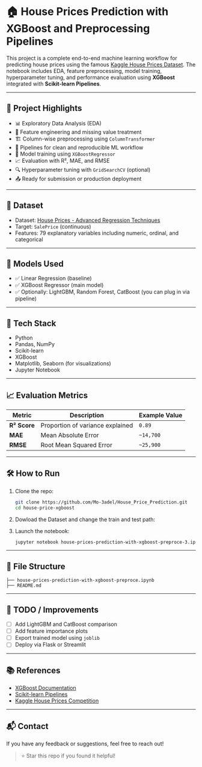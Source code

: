 # 🏠 House Prices Prediction with XGBoost and Preprocessing Pipelines

This project is a complete end-to-end machine learning workflow for predicting house prices using the famous [Kaggle House Prices Dataset](https://www.kaggle.com/c/house-prices-advanced-regression-techniques). The notebook includes EDA, feature preprocessing, model training, hyperparameter tuning, and performance evaluation using **XGBoost** integrated with **Scikit-learn Pipelines**.

---

## 📌 Project Highlights

- 📊 Exploratory Data Analysis (EDA)
- 🔧 Feature engineering and missing value treatment
- 🏗️ Column-wise preprocessing using `ColumnTransformer`
- 🔁 Pipelines for clean and reproducible ML workflow
- 🚀 Model training using `XGBoostRegressor`
- 📈 Evaluation with R², MAE, and RMSE
- 🔍 Hyperparameter tuning with `GridSearchCV` (optional)
- 📤 Ready for submission or production deployment

---

## 💼 Dataset

- Dataset: [House Prices - Advanced Regression Techniques](https://www.kaggle.com/c/house-prices-advanced-regression-techniques)
- Target: `SalePrice` (continuous)
- Features: 79 explanatory variables including numeric, ordinal, and categorical

---

## 🧪 Models Used

- ✅ Linear Regression (baseline)
- ✅ XGBoost Regressor (main model)
- ✅ Optionally: LightGBM, Random Forest, CatBoost (you can plug in via pipeline)

---

## 🧱 Tech Stack

- Python
- Pandas, NumPy
- Scikit-learn
- XGBoost
- Matplotlib, Seaborn (for visualizations)
- Jupyter Notebook

---

## 📈 Evaluation Metrics

| Metric | Description | Example Value |
|--------|-------------|----------------|
| **R² Score** | Proportion of variance explained | `0.89` |
| **MAE** | Mean Absolute Error | `~14,700` |
| **RMSE** | Root Mean Squared Error | `~25,900` |

---

## 🛠️ How to Run

1. Clone the repo:
   ```bash
   git clone https://github.com/Mo-3adel/House_Price_Prediction.git
   cd house-price-xgboost
   ```

2. Dowload the Dataset and change the train and test path:


3. Launch the notebook:
   ```bash
   jupyter notebook house-prices-prediction-with-xgboost-preproce-3.ipynb
   ```

---

## 📎 File Structure

```
├── house-prices-prediction-with-xgboost-preproce.ipynb
├── README.md

```

---

## 📌 TODO / Improvements

- [ ] Add LightGBM and CatBoost comparison
- [ ] Add feature importance plots
- [ ] Export trained model using `joblib`
- [ ] Deploy via Flask or Streamlit

---

## 📚 References

- [XGBoost Documentation](https://xgboost.readthedocs.io/)
- [Scikit-learn Pipelines](https://scikit-learn.org/stable/modules/compose.html)
- [Kaggle House Prices Competition](https://www.kaggle.com/c/house-prices-advanced-regression-techniques)

---

## 📬 Contact

If you have any feedback or suggestions, feel free to reach out!

> ⭐ Star this repo if you found it helpful!
